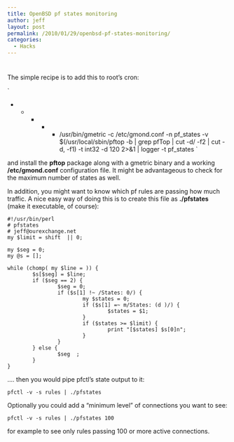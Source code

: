 ```yaml
---
title: OpenBSD pf states monitoring
author: jeff
layout: post
permalink: /2010/01/29/openbsd-pf-states-monitoring/
categories:
  - Hacks
---
```

# 

The simple recipe is to add this to root’s cron:

`
* * * * * /usr/bin/gmetric -c /etc/gmond.conf -n pf_states -v $(/usr/local/sbin/pftop -b | grep pfTop | cut -d/ -f2 | cut -d, -f1) -t int32 -d 120 2>&#038;1 | logger -t pf_states
`

and install the **pftop** package along with a gmetric binary and a working **/etc/gmond.conf** configuration file. It might be advantageous to check for the maximum number of states as well.

In addition, you might want to know which pf rules are passing how much traffic. A nice easy way of doing this is to create this file as **./pfstates** (make it executable, of course):

    #!/usr/bin/perl
    # pfstates
    # jeff@ourexchange.net
    my $limit = shift  || 0;
     
    my $seg = 0;
    my @s = [];
    
    while (chomp( my $line = )) {
            $s[$seg] = $line;               
            if ($seg == 2) {
                    $seg = 0;
                    if ($s[1] !~ /States: 0/) {
                            my $states = 0;
                            if ($s[1] =~ m/States: (d )/) {
                                    $states = $1;
                            }
                            if ($states >= $limit) {
                                    print "[$states] $s[0]n";
                            }
                    }
            } else {
                    $seg  ;
            }
    }
    

…. then you would pipe pfctl’s state output to it:

    pfctl -v -s rules | ./pfstates
    

Optionally you could add a “minimum level” of connections you want to see:

    pfctl -v -s rules | ./pfstates 100
    

for example to see only rules passing 100 or more active connections.